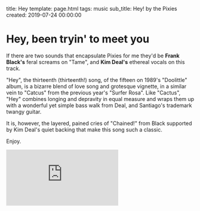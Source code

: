 title: Hey 
template: page.html
tags: music
sub_title: Hey! by the Pixies
created: 2019-07-24 00:00:00

# Hey, been tryin' to meet you

If there are two sounds that encapsulate Pixies for me they'd be **Frank Black's** feral screams on "Tame", and **Kim Deal's** ethereal vocals on
this track.  

"Hey", the thirteenth (thirteenth!) song, of the fifteen on 1989's "Doolittle" album, is a bizarre blend of love song and
grotesque vignette, in a similar vein to "Catcus" from the previous year's "Surfer Rosa". Like "Cactus", "Hey" combines longing and depravity
in equal measure and wraps them up with a wonderful yet simple bass walk from Deal, and Santiago's trademark twangy guitar.

It is, however, the layered, pained cries of "Chained!" from Black supported by Kim Deal's quiet backing that make this song such a classic.

Enjoy.  

<div class="youtube-holder"><iframe src="https://www.youtube.com/embed/OdZGvMEeNLw" frameborder="0" allow="accelerometer; autoplay; encrypted-media; gyroscope; picture-in-picture" allowfullscreen></iframe></div>